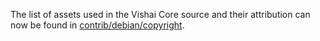 The list of assets used in the Vishai Core source and their attribution can now be found in [contrib/debian/copyright](../contrib/debian/copyright).
